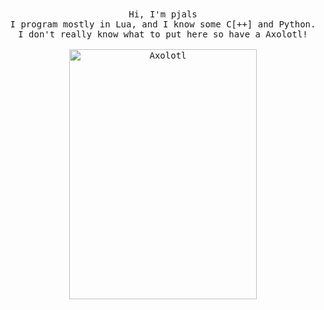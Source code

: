 <p align="center">
  <br><br>
  <samp>
    Hi, I'm pjals
    <br>
    I program mostly in Lua, and I know some C[++] and Python.
    <br>
    I don't really know what to put here so have a Axolotl!
    <br><br>
    <img src='https://science.sciencemag.org/content/sci/355/6325/592.1/F1.large.jpg' alt='Axolotl' width="300" height="400">
  </samp>
</p>
